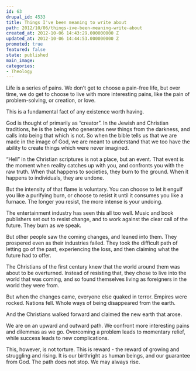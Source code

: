 ```yaml
---
id: 63
drupal_id: 4533
title: Things I've been meaning to write about
path: 2012/10/06/things-ive-been-meaning-write-about
created_at: 2012-10-06 14:43:29.000000000 Z
updated_at: 2012-10-06 14:44:53.000000000 Z
promoted: true
featured: false
state: published
main_image: 
categories:
- Theology
---
```

Life is a series of pains. We don’t get to choose a pain-free life, but over time, we do get to choose to live with more interesting pains, like the pain of problem-solving, or creation, or love.

This is a fundamental fact of any existence worth having.

God is thought of primarily as “creator”. In the Jewish and Christian traditions, he is the being who generates new things from the darkness, and calls into being that which is not. So when the bible tells us that we are made in the image of God, we are meant to understand that we too have the ability to create things which were never imagined.

“Hell” in the Christian scriptures is not a place, but an event. That event is the moment when reality catches up with you, and confronts you with the raw truth. When that happens to societies, they burn to the ground. When it happens to individuals, they are undone. 

But the intensity of that flame is voluntary. You can choose to let it engulf you like a purifying burn, or choose to resist it until it consumes you like a furnace. The longer you resist, the more intense is your undoing.

The entertainment industry has seen this all too well. Music and book publishers set out to resist change, and to work against the clear call of the future. They burn as we speak.

But other people saw the coming changes, and leaned into them. They prospered even as their industries failed. They took the difficult path of letting go of the past, experiencing the loss, and then claiming what the future had to offer.

The Christians of the first century knew that the world around them was about to be overturned. Instead of resisting that, they chose to live into the world that was coming, and so found themselves living as foreigners in the world they were from.

But when the changes came, everyone else quaked in terror. Empires were rocked. Nations fell. Whole ways of being disappeared from the earth. 

And the Christians walked forward and claimed the new earth that arose.

We are on an upward and outward path. We confront more interesting pains and dilemmas as we go. Overcoming a problem leads to momentary relief, while success leads to new complications. 

This, however, is not torture. This is reward - the reward of growing and struggling and rising. It is our birthright as human beings, and our guarantee from God. The path does not stop. We may always rise.
